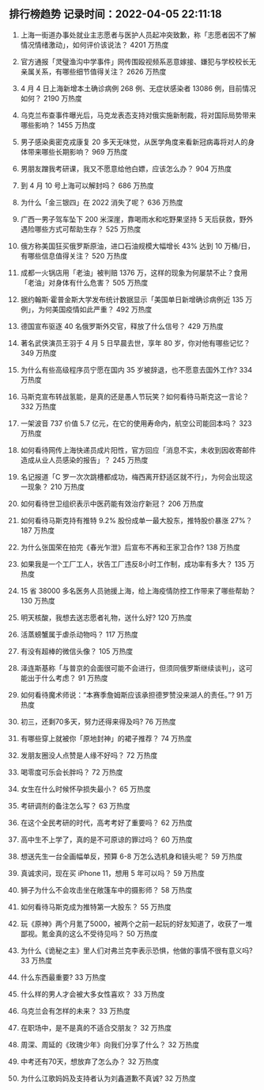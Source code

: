 
## 排行榜趋势 记录时间：2022-04-05 22:11:18
  
  1. 上海一街道办事处就业主志愿者与医护人员起冲突致歉，称「志愿者因不了解情况情绪激动」，如何评价该说法？ 4201 万热度
    
  2. 官方通报「灵璧渔沟中学事件」网传围殴视频系恶意嫁接、嫌犯与学校校长无亲属关系，有哪些细节值得关注？ 2626 万热度
    
  3. 4 月 4 日上海新增本土确诊病例 268 例、无症状感染者 13086 例，目前情况如何？ 2190 万热度
    
  4. 乌克兰布查事件曝光后，马克龙表态支持对俄实施新制裁，将对国际局势带来哪些影响？ 1455 万热度
    
  5. 男子感染奥密克戎康复 20 多天无味觉，从医学角度来看新冠病毒将对人的身体带来哪些长期影响？ 969 万热度
    
  6. 男朋友蹭我考研课，我又不愿意给他白嫖，应该怎么办？ 904 万热度
    
  7. 到 4 月 10 号上海可以解封吗？ 686 万热度
    
  8. 为什么「金三银四」在 2022 消失了呢？ 636 万热度
    
  9. 广西一男子驾车坠下 200 米深崖，靠喝雨水和吃野果坚持 5 天后获救，野外遇险哪些方式可帮助生存？ 525 万热度
    
  10. 俄方称美国狂买俄罗斯原油，进口石油规模大幅增长 43% 达到 10 万桶/日，有哪些信息值得关注？ 520 万热度
    
  11. 成都一火锅店用「老油」被判赔 1376 万，这样的现象为何屡禁不止？食用「老油」对身体有什么危害？ 505 万热度
    
  12. 据约翰斯·霍普金斯大学发布统计数据显示「美国单日新增确诊病例近 135 万例」，为何美国疫情如此严重？ 492 万热度
    
  13. 德国宣布驱逐 40 名俄罗斯外交官，释放了什么信号？ 429 万热度
    
  14. 著名武侠演员王羽于 4 月 5 日早晨去世，享年 80 岁，你对他有哪些记忆？ 349 万热度
    
  15. 为什么有些高级程序员宁愿在国内 35 岁被辞退，也不愿意去国外工作? 334 万热度
    
  16. 马斯克宣布转战氢能，是真的还是愚人节玩笑？如何看待马斯克这一言论？ 332 万热度
    
  17. 一架波音 737 价值 5.7 亿元，在它的使用寿命内，航空公司能回本吗？ 323 万热度
    
  18. 如何看待网传上海快递员成片阳性，官方回应「消息不实，未收到因收寄邮件造成从业人员感染的报告」？ 245 万热度
    
  19. 名记报道「C 罗一次次跳槽都成功，梅西离开舒适区就不行」，为何会出现这一现象？ 210 万热度
    
  20. 如何看待世卫组织表示中医药能有效治疗新冠？ 206 万热度
    
  21. 如何看待马斯克持有推特 9.2% 股份成单一最大股东，推特股价暴涨 27%？ 187 万热度
    
  22. 为什么张国荣在拍完《春光乍泄》后宣布不再和王家卫合作? 138 万热度
    
  23. 如果我是一个工厂工人，状告工厂违反8小时工作制，成功率有多大？ 135 万热度
    
  24. 15 省 38000 多名医务人员驰援上海，给上海疫情防控工作带来了哪些帮助？ 130 万热度
    
  25. 明天核酸，我想去送志愿者礼物，送什么好? 120 万热度
    
  26. 活蒸螃蟹属于虐杀动物吗？ 117 万热度
    
  27. 有没有超棒的微信头像？ 105 万热度
    
  28. 泽连斯基称「与普京的会面很可能不会进行，但须同俄罗斯继续谈判」，这可能出于什么考虑？ 91 万热度
    
  29. 如何看待魔术师说：“本赛季詹姆斯应该承担德罗赞没来湖人的责任。”? 91 万热度
    
  30. 初三，还剩70多天，努力还得来得及吗? 76 万热度
    
  31. 有哪些穿上就被你「原地封神」的裙子推荐？ 74 万热度
    
  32. 发朋友圈没人点赞是人缘不好吗？ 72 万热度
    
  33. 喝零度可乐会长胖吗？ 72 万热度
    
  34. 女生在什么时候怀孕损失最小？ 65 万热度
    
  35. 考研调剂的备注怎么写？ 63 万热度
    
  36. 在这个全民考研的时代，高考考好了重要吗？ 62 万热度
    
  37. 高中生不上学了，真的是不可原谅的罪过吗？ 60 万热度
    
  38. 想送先生一台全画幅单反，预算 6-8 万怎么选机身和镜头呢？ 59 万热度
    
  39. 真诚求问，现在买 iPhone 11，想用 5 年可以吗？ 59 万热度
    
  40. 狮子为什么不会攻击坐在敞篷车中的摄影师？ 58 万热度
    
  41. 如何看待马斯克成为推特第一大股东？ 55 万热度
    
  42. 玩《原神》两个月氪了5000，被两个之前一起玩的好友知道了，收获了一堆鄙视。氪金真的这么不受待见吗？ 50 万热度
    
  43. 为什么《诡秘之主》里人们对弗兰克李表示恐惧，他做的事情不很有意义吗? 33 万热度
    
  44. 什么东西最重要? 33 万热度
    
  45. 什么样的男人才会被大多女性喜欢？ 33 万热度
    
  46. 乌克兰会有怎样的未来？ 33 万热度
    
  47. 在职场中，是不是真的不适合交朋友？ 32 万热度
    
  48. 周深、周延的《玫瑰少年》向我们分享了什么？ 32 万热度
    
  49. 中考还有70天，想放弃了怎么办？ 32 万热度
    
  50. 为什么江歌妈妈及支持者认为刘鑫道歉不真诚? 32 万热度
    